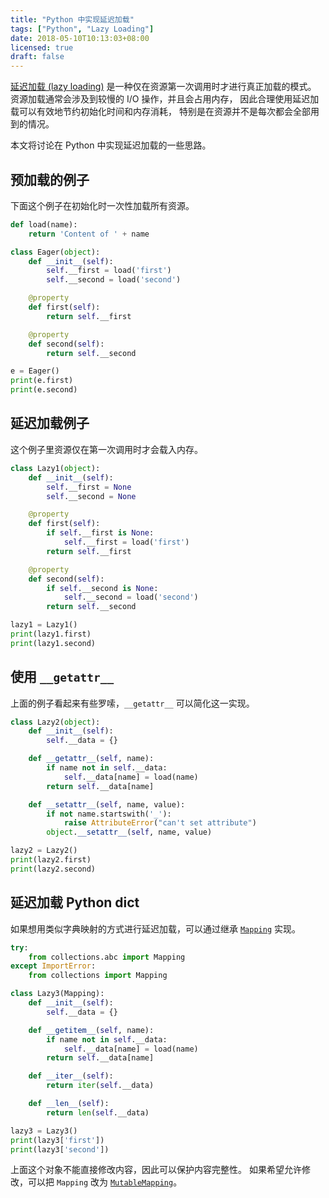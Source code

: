 ```yaml
---
title: "Python 中实现延迟加载"
tags: ["Python", "Lazy Loading"]
date: 2018-05-10T10:13:03+08:00
licensed: true
draft: false
---
```


[延迟加载 (lazy loading)](https://en.wikipedia.org/wiki/Lazy_loading)
是一种仅在资源第一次调用时才进行真正加载的模式。
资源加载通常会涉及到较慢的 I/O 操作，并且会占用内存，
因此合理使用延迟加载可以有效地节约初始化时间和内存消耗，
特别是在资源并不是每次都会全部用到的情况。

本文将讨论在 Python 中实现延迟加载的一些思路。


## 预加载的例子

下面这个例子在初始化时一次性加载所有资源。

```python
def load(name):
    return 'Content of ' + name

class Eager(object):
    def __init__(self):
        self.__first = load('first')
        self.__second = load('second')

    @property
    def first(self):
        return self.__first

    @property
    def second(self):
        return self.__second

e = Eager()
print(e.first)
print(e.second)
```


## 延迟加载例子

这个例子里资源仅在第一次调用时才会载入内存。

```python
class Lazy1(object):
    def __init__(self):
        self.__first = None
        self.__second = None

    @property
    def first(self):
        if self.__first is None:
            self.__first = load('first')
        return self.__first

    @property
    def second(self):
        if self.__second is None:
            self.__second = load('second')
        return self.__second

lazy1 = Lazy1()
print(lazy1.first)
print(lazy1.second)
```


## 使用 `__getattr__`

上面的例子看起来有些罗嗦，`__getattr__` 可以简化这一实现。

```python
class Lazy2(object):
    def __init__(self):
        self.__data = {}

    def __getattr__(self, name):
        if name not in self.__data:
            self.__data[name] = load(name)
        return self.__data[name]

    def __setattr__(self, name, value):
        if not name.startswith('_'):
            raise AttributeError("can't set attribute")
        object.__setattr__(self, name, value)

lazy2 = Lazy2()
print(lazy2.first)
print(lazy2.second)
```


## 延迟加载 Python dict

如果想用类似字典映射的方式进行延迟加载，可以通过继承
[`Mapping`](https://docs.python.org/3/library/collections.abc.html)
实现。

```python
try:
    from collections.abc import Mapping
except ImportError:
    from collections import Mapping

class Lazy3(Mapping):
    def __init__(self):
        self.__data = {}

    def __getitem__(self, name):
        if name not in self.__data:
            self.__data[name] = load(name)
        return self.__data[name]

    def __iter__(self):
        return iter(self.__data)

    def __len__(self):
        return len(self.__data)

lazy3 = Lazy3()
print(lazy3['first'])
print(lazy3['second'])
```

上面这个对象不能直接修改内容，因此可以保护内容完整性。
如果希望允许修改，可以把 `Mapping` 改为
[`MutableMapping`](https://docs.python.org/3/library/collections.abc.html#collections.abc.MutableMapping)。
